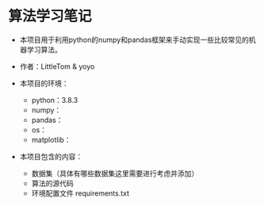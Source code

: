 # 算法学习笔记

- 本项目用于利用python的numpy和pandas框架来手动实现一些比较常见的机器学习算法。

- 作者：LittleTom & yoyo

- 本项目的环境：
    - python：3.8.3
    - numpy：
    - pandas：
    - os：
    - matplotlib：

- 本项目包含的内容：
    - 数据集（具体有哪些数据集这里需要进行考虑并添加）
    - 算法的源代码
    - 环境配置文件  requirements.txt
    